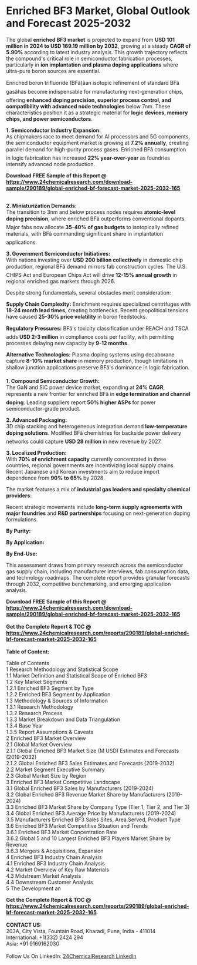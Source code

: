 <h1>Enriched BF3 Market, Global Outlook and Forecast 2025-2032</h1><p>The global <strong>enriched BF3 market</strong> is projected to expand from <strong>USD 101 million in 2024 to USD 169.19 million by 2032</strong>, growing at a steady <strong>CAGR of 5.90%</strong> according to latest industry analysis. This growth trajectory reflects the compound's critical role in semiconductor fabrication processes, particularly in <strong>ion implantation and plasma doping applications</strong> where ultra-pure boron sources are essential.</p><p>Enriched boron trifluoride (BFâ)âan isotopic refinement of standard BFâ gasâhas become indispensable for manufacturing next-generation chips, offering <strong>enhanced doping precision, superior process control, and compatibility with advanced node technologies</strong> below 7nm. These characteristics position it as a strategic material for <strong>logic devices, memory chips, and power semiconductors</strong>.</p><p><strong>1. Semiconductor Industry Expansion:</strong><br>
As chipmakers race to meet demand for AI processors and 5G components, the semiconductor equipment market is growing at <strong>7.2% annually</strong>, creating parallel demand for high-purity process gases. Enriched BFâ consumption in logic fabrication has increased <strong>22% year-over-year</strong> as foundries intensify advanced node production.</p><div><b>Download FREE Sample of this Report @ 
            <a href="https://www.24chemicalresearch.com/download-sample/290189/global-enriched-bf-forecast-market-2025-2032-165">
            https://www.24chemicalresearch.com/download-sample/290189/global-enriched-bf-forecast-market-2025-2032-165</a></b></div><br><p><strong>2. Miniaturization Demands:</strong><br>
The transition to 3nm and below process nodes requires <strong>atomic-level doping precision</strong>, where enriched BFâ outperforms conventional dopants. Major fabs now allocate <strong>35-40% of gas budgets</strong> to isotopically refined materials, with BFâ commanding significant share in implantation applications.</p><p><strong>3. Government Semiconductor Initiatives:</strong><br>
With nations investing over <strong>USD 200 billion collectively</strong> in domestic chip production, regional BFâ demand mirrors fab construction cycles. The U.S. CHIPS Act and European Chips Act will drive <strong>12-15% annual growth</strong> in regional enriched gas markets through 2026.</p><p>Despite strong fundamentals, several obstacles merit consideration:</p><p><strong>Supply Chain Complexity:</strong> Enrichment requires specialized centrifuges with <strong>18-24 month lead times</strong>, creating bottlenecks. Recent geopolitical tensions have caused <strong>25-30% price volatility</strong> in boron feedstocks.</p><p><strong>Regulatory Pressures:</strong> BFâ's toxicity classification under REACH and TSCA adds <strong>USD 2-3 million</strong> in compliance costs per facility, with permitting processes delaying new capacity by <strong>9-12 months</strong>.</p><p><strong>Alternative Technologies:</strong> Plasma doping systems using decaborane capture <strong>8-10% market share</strong> in memory production, though limitations in shallow junction applications preserve BFâ's dominance in logic fabrication.</p><p><strong>1. Compound Semiconductor Growth:</strong><br>
The GaN and SiC power device market, expanding at <strong>24% CAGR</strong>, represents a new frontier for enriched BFâ in <strong>edge termination and channel doping</strong>. Leading suppliers report <strong>50% higher ASPs</strong> for power semiconductor-grade product.</p><p><strong>2. Advanced Packaging:</strong><br>
3D chip stacking and heterogeneous integration demand <strong>low-temperature doping solutions</strong>. Modified BFâ chemistries for backside power delivery networks could capture <strong>USD 28 million</strong> in new revenue by 2027.</p><p><strong>3. Localized Production:</strong><br>
With <strong>70% of enrichment capacity</strong> currently concentrated in three countries, regional governments are incentivizing local supply chains. Recent Japanese and Korean investments aim to reduce import dependence from <strong>90% to 65%</strong> by 2028.</p><p>The market features a mix of <strong>industrial gas leaders and specialty chemical providers</strong>:</p><p>Recent strategic movements include <strong>long-term supply agreements with major foundries</strong> and <strong>R&amp;D partnerships</strong> focusing on next-generation doping formulations.</p><p><strong>By Purity:</strong></p><p><strong>By Application:</strong></p><p><strong>By End-Use:</strong></p><p>This assessment draws from primary research across the semiconductor gas supply chain, including manufacturer interviews, fab consumption data, and technology roadmaps. The complete report provides granular forecasts through 2032, competitive benchmarking, and emerging application analysis.</p><div><b>Download FREE Sample of this Report @ 
            <a href="https://www.24chemicalresearch.com/download-sample/290189/global-enriched-bf-forecast-market-2025-2032-165">
            https://www.24chemicalresearch.com/download-sample/290189/global-enriched-bf-forecast-market-2025-2032-165</a></b></div><br><div><b>Get the Complete Report & TOC @ 
            <a href="https://www.24chemicalresearch.com/reports/290189/global-enriched-bf-forecast-market-2025-2032-165">
            https://www.24chemicalresearch.com/reports/290189/global-enriched-bf-forecast-market-2025-2032-165</a></b></div><br>
            <b>Table of Content:</b><p>Table of Contents<br />
1 Research Methodology and Statistical Scope<br />
1.1 Market Definition and Statistical Scope of Enriched BF3<br />
1.2 Key Market Segments<br />
1.2.1 Enriched BF3 Segment by Type<br />
1.2.2 Enriched BF3 Segment by Application<br />
1.3 Methodology & Sources of Information<br />
1.3.1 Research Methodology<br />
1.3.2 Research Process<br />
1.3.3 Market Breakdown and Data Triangulation<br />
1.3.4 Base Year<br />
1.3.5 Report Assumptions & Caveats<br />
2 Enriched BF3 Market Overview<br />
2.1 Global Market Overview<br />
2.1.1 Global Enriched BF3 Market Size (M USD) Estimates and Forecasts (2019-2032)<br />
2.1.2 Global Enriched BF3 Sales Estimates and Forecasts (2019-2032)<br />
2.2 Market Segment Executive Summary<br />
2.3 Global Market Size by Region<br />
3 Enriched BF3 Market Competitive Landscape<br />
3.1 Global Enriched BF3 Sales by Manufacturers (2019-2024)<br />
3.2 Global Enriched BF3 Revenue Market Share by Manufacturers (2019-2024)<br />
3.3 Enriched BF3 Market Share by Company Type (Tier 1, Tier 2, and Tier 3)<br />
3.4 Global Enriched BF3 Average Price by Manufacturers (2019-2024)<br />
3.5 Manufacturers Enriched BF3 Sales Sites, Area Served, Product Type<br />
3.6 Enriched BF3 Market Competitive Situation and Trends<br />
3.6.1 Enriched BF3 Market Concentration Rate<br />
3.6.2 Global 5 and 10 Largest Enriched BF3 Players Market Share by Revenue<br />
3.6.3 Mergers & Acquisitions, Expansion<br />
4 Enriched BF3 Industry Chain Analysis<br />
4.1 Enriched BF3 Industry Chain Analysis<br />
4.2 Market Overview of Key Raw Materials<br />
4.3 Midstream Market Analysis<br />
4.4 Downstream Customer Analysis<br />
5 The Development an</p><div><b>Get the Complete Report & TOC @ 
            <a href="https://www.24chemicalresearch.com/reports/290189/global-enriched-bf-forecast-market-2025-2032-165">
            https://www.24chemicalresearch.com/reports/290189/global-enriched-bf-forecast-market-2025-2032-165</a></b></div><br><b>CONTACT US:</b><br>
            203A, City Vista, Fountain Road, Kharadi, Pune, India - 411014<br>
            International: +1(332) 2424 294<br>
            Asia: +91 9169162030 <br><br>
            Follow Us On LinkedIn: <a href="https://www.linkedin.com/company/24chemicalresearch/">24ChemicalResearch LinkedIn</a>